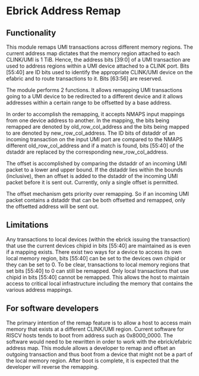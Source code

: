 # Ebrick Address Remap

## Functionality
This module remaps UMI transactions across different memory regions. The current address map dictates that the memory region attached to each CLINK/UMI is 1 TiB. Hence, the address bits [39:0] of a UMI transaction are used to address regions within a UMI device attached to a CLINK port. Bits [55:40] are ID bits used to identify the appropriate CLINK/UMI device on the efabric and to route transactions to it. Bits [63:56] are reserved.

The module performs 2 functions. It allows remapping UMI transactions going to a UMI device to be redirected to a different device and it allows addresses within a certain range to be offsetted by a base address.

In order to accomplish the remapping, it accepts NMAPS input mappings from one device address to another. In the mapping, the bits being remapped are denoted by old_row_col_address and the bits being mapped to are denoted by new_row_col_address. The ID bits of dstaddr of an incoming transaction on the input UMI port are compared to the NMAPS different old_row_col_address and if a match is found, bits [55:40] of the dstaddr are replaced by the corresponding new_row_col_address.

The offset is accomplished by comparing the dstaddr of an incoming UMI packet to a lower and upper bound. If the dstaddr lies within the bounds (inclusive), then an offset is added to the dstaddr of the incoming UMI packet before it is sent out. Currently, only a single offset is permitted.

The offset mechanism gets priority over remapping. So if an incoming UMI packet contains a dstaddr that can be both offsetted and remapped, only the offsetted address will be sent out.

## Limitations
Any transactions to local devices (within the ebrick issuing the transaction) that use the current devices chipid in bits [55:40] are maintained as is even if a mapping exists. There exist two ways for a device to access its own local memory region, bits [55:40] can be set to the devices own chipid or they can be set to 0. To be clear, transactions to local memory regions that set bits [55:40] to 0 can still be remapped. Only local transactions that use chipid in bits [55:40] cannot be remapped. This allows the host to maintain access to critical local infrastructure including the memory that contains the various address mappings.

## For software developers
The primary intention of the remap feature is to allow a host to access main memory that exists at a different CLINK/UMI region. Current software for RISCV hosts tends to boot from address such as 0x8000_0000. The software would need to be rewritten in order to work with the ebrick/efabric address map. This module allows a developer to remap and offset an outgoing transaction and thus boot from a device that might not be a part of the local memory region. After boot is complete, it is expected that the developer will reverse the remapping.
